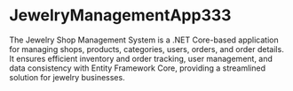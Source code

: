 # JewelryManagementApp333
The Jewelry Shop Management System is a .NET Core-based application for managing shops, products, categories, users, orders, and order details. It ensures efficient inventory and order tracking, user management, and data consistency with Entity Framework Core, providing a streamlined solution for jewelry businesses.
